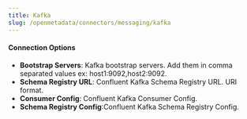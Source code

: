 ```yaml
---
title: Kafka
slug: /openmetadata/connectors/messaging/kafka
---
```


<ConnectorIntro service="messaging" connector="Kafka"/>

<Requirements />

<MetadataIngestionService connector="Kafka"/>

<h4>Connection Options</h4>

- **Bootstrap Servers**: Kafka bootstrap servers. Add them in comma separated values ex: host1:9092,host2:9092.
- **Schema Registry URL**: Confluent Kafka Schema Registry URL. URI format.
- **Consumer Config**: Confluent Kafka Consumer Config.
- **Schema Registry Config**:Confluent Kafka Schema Registry Config.

<IngestionScheduleAndDeploy />

<ConnectorOutro connector="Kafka" />
